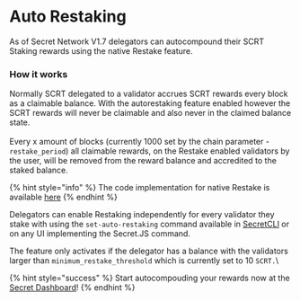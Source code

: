 # Auto Restaking

As of Secret Network V1.7 delegators can  autocompound their SCRT Staking rewards using the native Restake feature.

### How it works

Normally SCRT delegated to a validator accrues SCRT rewards every block as a claimable balance. With the autorestaking feature enabled however the SCRT rewards will never be claimable and also never in the claimed balance state.\
\
Every x amount of blocks (currently 1000 set by the chain parameter - `restake_period`) all claimable rewards, on the Restake enabled validators by the user, will be removed from the reward balance and accredited to the staked balance.

{% hint style="info" %}
The code implementation for native Restake is available [here](https://github.com/scrtlabs/cosmos-sdk/pull/254/commits/561168cdaecef522e3d97cbbde1963d01b1be9c7#diff-b37a4184fe282021bf76a51a26ef4f8a34463379f518ca2d80bf822266280b94)
{% endhint %}

Delegators can enable Restaking independently for every validator they stake with using the `set-auto-restaking` command available in [SecretCLI](../../../../development/tools-and-libraries/secret-cli/restake.md) or on any UI implementing the Secret.JS command.

The feature only activates if the delegator has a balance with the validators larger than `minimum_restake_threshold` which is currently set to 10 `SCRT.`\


{% hint style="success" %}
Start autocompouding your rewards now at the [Secret Dashboard](https://autorestake.secretsaturn.net/)!
{% endhint %}
